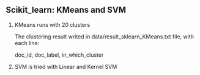 ## Scikit_learn: KMeans and SVM

1. KMeans runs with 20 clusters


	The clustering result writed in data/result_sklearn_KMeans.txt file, with each line:
	
	
	doc_id, doc_label, in_which_cluster

2. SVM is tried with Linear and Kernel SVM 
